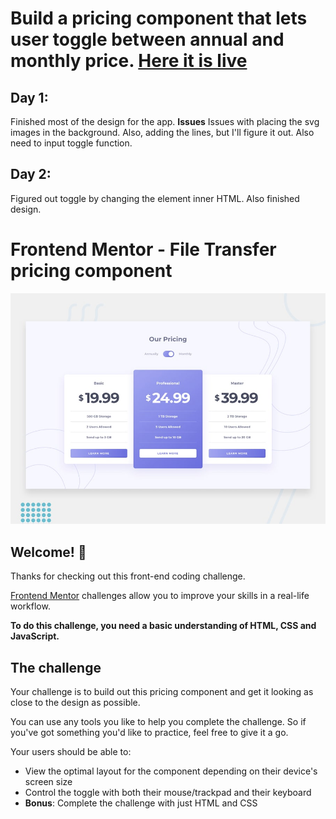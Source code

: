 # Build a pricing component that lets user toggle between annual and monthly price. [Here it is live](https://kariandreah.github.io/pricing-component-with-toggle/)

## Day 1: 
Finished most of the design for the app. 
**Issues**
Issues with placing the svg images in the background. Also, adding the lines, but I'll figure it out. Also need to input toggle function. 

## Day 2:
Figured out toggle by changing the element inner HTML. Also finished design. 

# Frontend Mentor - File Transfer pricing component

![Design preview for the File Transfer pricing component coding challenge](./design/desktop-preview.jpg)

## Welcome! 👋

Thanks for checking out this front-end coding challenge.

[Frontend Mentor](https://www.frontendmentor.io) challenges allow you to improve your skills in a real-life workflow.

**To do this challenge, you need a basic understanding of HTML, CSS and JavaScript.**

## The challenge

Your challenge is to build out this pricing component and get it looking as close to the design as possible.

You can use any tools you like to help you complete the challenge. So if you've got something you'd like to practice, feel free to give it a go.

Your users should be able to:

- View the optimal layout for the component depending on their device's screen size
- Control the toggle with both their mouse/trackpad and their keyboard
- **Bonus**: Complete the challenge with just HTML and CSS

